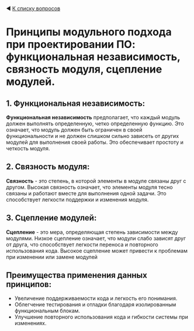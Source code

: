 ◀ [К списку вопросов](../README.md)

# Принципы модульного подхода при проектировании ПО: функциональная независимость, связность модуля, сцепление модулей.

## 1. Функциональная независимость:

**Функциональная независимость** предполагает, что каждый модуль должен выполнять определенную, четко определенную функцию. Это означает, что модуль должен быть ограничен в своей функциональности и не должен слишком сильно зависеть от других модулей для выполнения своей работы. Это обеспечивает простоту и четкость модуля.

## 2. Связность модуля:

**Связность** - это степень, в которой элементы в модуле связаны друг с другом. Высокая связность означает, что элементы модуля тесно связаны и работают вместе для выполнения одной задачи. Это способствует легкости поддержки и изменения модуля.

## 3. Сцепление модулей:

**Сцепление** - это мера, определяющая степень зависимости между модулями. Низкое сцепление означает, что модули слабо зависят друг от друга, что способствует легкости переноса и повторного использования кода. Высокое сцепление может привести к проблемам при изменении или замене модулей

## Преимущества применения данных принципов:

* Увеличение поддерживаемости кода и легкость его понимания.
* Облегчение тестирования и отладки благодаря изолированным функциональным блокам.
* Улучшение повторного использования кода и гибкости системы при изменениях.